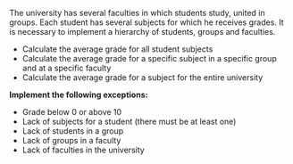 The university has several faculties in which students study, united in groups. Each student has several subjects for which he receives grades. It is necessary to implement a hierarchy of students, groups and faculties.

- Calculate the average grade for all student subjects
- Calculate the average grade for a specific subject in a specific group and at a specific faculty
- Calculate the average grade for a subject for the entire university

**Implement the following exceptions:**
- Grade below 0 or above 10
- Lack of subjects for a student (there must be at least one)
- Lack of students in a group
- Lack of groups in a faculty
- Lack of faculties in the university
 
